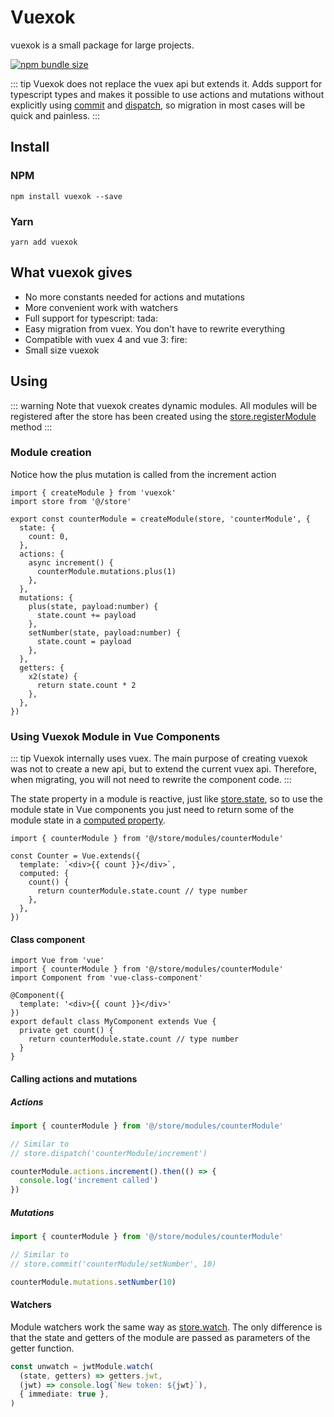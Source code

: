 # Vuexok

vuexok is a small package for large projects. 

[![npm bundle size](https://img.shields.io/bundlephobia/minzip/vuexok?color=%233eaf7c&style=for-the-badge&logo=appveyor)](https://bundlephobia.com/result?p=vuexok)

::: tip
Vuexok does not replace the vuex api but extends it. Adds support for typescript types and makes it possible to use actions and mutations without explicitly using [commit](https://vuex.vuejs.org/guide/mutations.html) and [dispatch](https://vuex.vuejs.org/guide/actions.html#dispatching-actions), so migration in most cases will be quick and painless.
:::

## Install
### NPM
```
npm install vuexok --save
```

### Yarn
```
yarn add vuexok
```

## What vuexok gives
- No more constants needed for actions and mutations
- More convenient work with watchers
- Full support for typescript: tada:
- Easy migration from vuex. You don't have to rewrite everything
- Compatible with vuex 4 and vue 3: fire:
- Small size vuexok

## Using
::: warning
Note that vuexok creates dynamic modules. All modules will be registered after the store has been created using the [store.registerModule](https://vuex.vuejs.org/guide/modules.html#dynamic-module-registration) method
:::

### Module creation
Notice how the plus mutation is called from the increment action
``` ts{10}
import { createModule } from 'vuexok'
import store from '@/store'

export const counterModule = createModule(store, 'counterModule', {
  state: {
    count: 0,
  },
  actions: {
    async increment() {
      counterModule.mutations.plus(1)
    },
  },
  mutations: {
    plus(state, payload:number) {
      state.count += payload
    },
    setNumber(state, payload:number) {
      state.count = payload
    },
  },
  getters: {
    x2(state) {
      return state.count * 2
    },
  },
})
```

### Using Vuexok Module in Vue Components
::: tip
Vuexok internally uses vuex. The main purpose of creating vuexok was not to create a new api, but to extend the current vuex api. Therefore, when migrating, you will not need to rewrite the component code.
:::

The state property in a module is reactive, just like [store.state](https://vuex.vuejs.org/guide/state.html#getting-vuex-state-into-vue-components), so to use the module state in Vue components you just need to return some of the module state in a [computed property](https://ru.vuejs.org/v2/guide/computed.html).

```ts{1,6,7,8}
import { counterModule } from '@/store/modules/counterModule'

const Counter = Vue.extends({
  template: `<div>{{ count }}</div>`,
  computed: {
    count() {
      return counterModule.state.count // type number
    },
  },
})
```

#### Class component

```ts{2,9,10,11}
import Vue from 'vue'
import { counterModule } from '@/store/modules/counterModule'
import Component from 'vue-class-component'

@Component({
  template: '<div>{{ count }}</div>'
})
export default class MyComponent extends Vue {
  private get count() {
    return counterModule.state.count // type number
  }
}
```

#### Calling actions and mutations
##### Actions
```ts
import { counterModule } from '@/store/modules/counterModule'

// Similar to
// store.dispatch('counterModule/increment')

counterModule.actions.increment().then(() => {
  console.log('increment called')
})
```
##### Mutations
```ts
import { counterModule } from '@/store/modules/counterModule'

// Similar to
// store.commit('counterModule/setNumber', 10)

counterModule.mutations.setNumber(10)
```

#### Watchers
Module watchers work the same way as [store.watch](https://vuex.vuejs.org/api/#watch). The only difference is that the state and getters of the module are passed as parameters of the getter function.

```ts
const unwatch = jwtModule.watch(
  (state, getters) => getters.jwt,
  (jwt) => console.log(`New token: ${jwt}`),
  { immediate: true },
)
```
